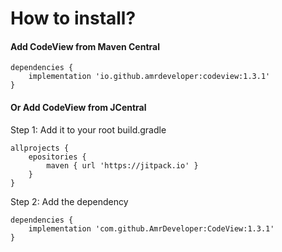 # How to install?

#### Add CodeView from Maven Central

```
dependencies { 
    implementation 'io.github.amrdeveloper:codeview:1.3.1'
}
```

#### Or Add CodeView from JCentral

Step 1: Add it to your root build.gradle
```
allprojects {
    epositories {
        maven { url 'https://jitpack.io' }
    }
}
```

Step 2: Add the dependency
```
dependencies { 
    implementation 'com.github.AmrDeveloper:CodeView:1.3.1'
}
```